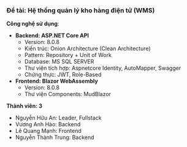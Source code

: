 ### **Đề tài: Hệ thống quản lý kho hàng điện tử (WMS)**

**Công nghệ sử dụng**:

- **Backend: ASP.NET Core API**
    - Version: 8.0.8
    - Kiến trúc: Onion Architecture (Clean Architecture)
    - Pattern: Repository + Unit of Work
    - Database: MS SQL SERVER
    - Thư viện tích hợp: Aspnetcore Identity, AutoMapper, Swagger
    - Chứng thực: JWT, Role-Based
- **Frontend: Blazor WebAssembly**
    - Version: 8.0.8
    - Thư viện Components: MudBlazor

**Thành viên: 3**
- Nguyễn Hữu An: Leader, Fullstack
- Vương Anh Hào: Backend
- Lê Quang Mạnh: Frontend
- Nguyễn Thành Trung: Backend

